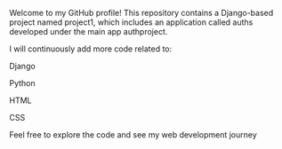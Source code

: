 Welcome to my GitHub profile! This repository contains a Django-based project named project1, which includes an application called auths developed under the main app authproject.

I will continuously add more code related to:

Django

Python

HTML

CSS


Feel free to explore the code and see my web development journey